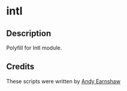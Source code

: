 # intl

## Description

Polyfill for Intl module.

## Credits

These scripts were written by [Andy Earnshaw](https://github.com/andyearnshaw/Intl.js)
